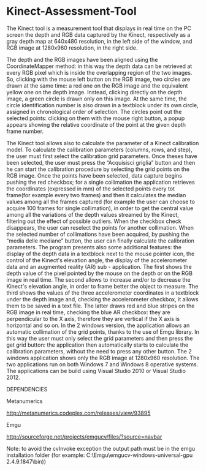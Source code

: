Kinect-Assessment-Tool
======================

The Kinect tool is a measurement tool that displays in real time on the PC screen the depth and RGB data captured by the Kinect, respectively as a gray depth map at 640x480 resolution, in the left side of the window, and RGB image at 1280x960 resolution, in the right side. 

The depth and the RGB images have been aligned using the CoordinateMapper method: in this way the depth data can be retrieved at every RGB pixel which is inside the overlapping region of the two images. So, clicking with the mouse left button on the RGB image, two circles are drawn at the same time: a red one on the RGB image and the equivalent yellow one on the depth image. Instead, clicking directly on the depth image, a green circle is drawn only on this image. At the same time, the circle identification number is also drawn in a textblock under its own circle, assigned in chronological order of selection. The circles point out the selected points: clicking on them with the mouse right button, a popup appears showing the relative coordinate of the point at the given depth frame number. 

The Kinect tool allows also to calculate the parameter of a Kinect calibration model. 
To calculate the calibration parameters (columns, rows,  and step), the user must first select the calibration grid parameters. 
Once theses have been selected, the user must press the “Acquisisci griglia” button and then he can start the calibration procedure by selecting the grid points on the RGB image. 
Once the points have been selected, data capture begins pushing the red checkbox;  for a single collimation the application retrieves  the coordinates (expressed in mm) of the selected points every tot frame(for example every two frames) and then it calculates the median values among all the frames captured (for example the user can choose to acquire 100 frames for single collimation), in order to get the central value among all the variations of the depth values streamed by the Kinect, filtering out the effect of possible outliers. When the checkbox check disappears, the user can reselect the points for another collimation.
When the selected number of collimations have been acquired,  by pushing the “media delle mediane”  button,  the user  can finally calculate the calibration parameters. 
The program presents also some additional features: the display of the depth data in a textblock next to the mouse pointer icon, the control of the Kinect's elevation angle, the display of the accelerometer data and an augmented reality (AR) sub - application.
The first shows the depth value of the pixel pointed by the mouse on the depth or on the RGB image in real time. The second allows to increase and/or to decrease the Kinect's elevation angle, in order to frame better the object to measure. The third shows the values of the three accelerometer coordinates in a textblock under the depth image and, checking the accelerometer checkbox, it allows them to be saved in a text file. The latter draws red and blue stripes on the RGB image in real time, checking the blue AR checkbox: they are perpendicular to the X axis, therefore they are vertical if the X axis is horizontal and so on.
In the 2 windows version, the application allows an automatic collimation of the grid points, thanks to the use of Emgu library. In this way the user must only select the grid parameters and then press the get grid button:  the application then automatically starts to calculate the calibration parameters, without the need to press any other button. The 2 windows application shows only the RGB image at 1280x960 resolution.
The two applications run on both Windows 7 and Windows 8 operative systems.
The applications can be build using Visual Studio 2010 or Visual Studio 2012.

DEPENDENCIES

Metanumerics 

http://metanumerics.codeplex.com/releases/view/93895

Emgu 

http://sourceforge.net/projects/emgucv/files/?source=navbar

Note: to avoid the cvInvoke exception the output path must be in the emgu installation folder 
(for example: C:\Emgu\emgucv-windows-universal-gpu 2.4.9.1847\bin))
